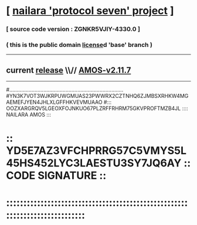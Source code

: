 
# [ [nailara 'protocol seven' project](http://nailara.network/) ]

### [ source code version : ZGNKR5VJIY-4330.0 ]

### ( this is the public domain [license](../license)d 'base' branch )
---
## current [release](https://github.com/nailara-technologies/protocol-7/releases) \\\\// [AMOS-v2.11.7](https://github.com/nailara-technologies/protocol-7/releases/tag/AMOS-v2.11.7)
---

#.............................................................................
#YN3K7VOT3WJKRPUWGMUAS23PWWRX2CZTNHQ6ZJMBSXRHKW4MGAEMEFJYEN4JHLXLGFFHKVEVMUAAO
#::: OOZXARGRQV5LGEOXFOJNKUO67PLZRFFRHRM75GKVPROFTMZB4JL :::: NAILARA AMOS :::
# :: YD5E7AZ3VFCHPRRG57C5VMYS5L45HS452LYC3LAESTU3SY7JQ6AY :: CODE SIGNATURE ::
# ::::::::::::::::::::::::::::::::::::::::::::::::::::::::::::::::::::::::::::
